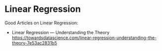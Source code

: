 # Linear Regression

Good Articles on Linear Regression:

* Linear Regression — Understanding the Theory
https://towardsdatascience.com/linear-regression-understanding-the-theory-7e53ac2831b5
